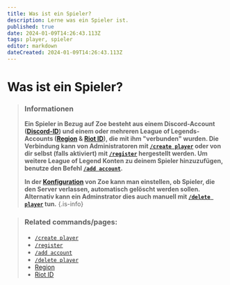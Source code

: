 ```yaml
---
title: Was ist ein Spieler?
description: Lerne was ein Spieler ist.
published: true
date: 2024-01-09T14:26:43.113Z
tags: player, spieler
editor: markdown
dateCreated: 2024-01-09T14:26:43.113Z
---
```


# Was ist ein Spieler?

>### Informationen
>**Ein Spieler in Bezug auf Zoe besteht aus einem Discord-Account ([Discord-ID](https://support.discord.com/hc/en-us/articles/206346498-Where-can-I-find-my-User-Server-Message-ID-)) und einem oder mehreren League of Legends-Accounts ([Region](/de/terms/region) & [Riot ID](/de/terms/riotid)), die mit ihm "verbunden" wurden. Die Verbindung kann von Administratoren mit [`/create player`](/de/commands/create/player) oder von dir selbst (falls aktiviert) mit [`/register`](/de/commands/important/register) hergestellt werden.
Um weitere League of Legend Konten zu deinem Spieler hinzuzufügen, benutze den Befehl [`/add account`](/de/commands/add/account).**
>
>**In der [Konfiguration](/de/Zoe-Configuration) von Zoe kann man einstellen, ob Spieler, die den Server verlassen, automatisch gelöscht werden sollen. Alternativ kann ein Adminstrator dies auch manuell mit [`/delete player`](/de/commands/delete/player) tun.**
>{.is-info}

>### Related commands/pages:
>-   [`/create player`](/de/commands/create/player)
>-   [`/register`](/de/commands/important/register)
>-   [`/add account`](/de/commands/add/account)
>-   [`/delete player`](/de/commands/delete/player)
>-   [Region](/de/terms/region)
>-   [Riot ID](/de/terms/riotid)

